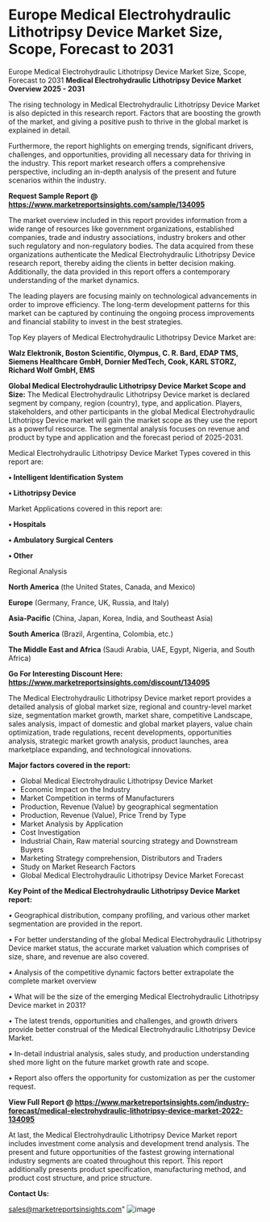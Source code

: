 # Europe Medical Electrohydraulic Lithotripsy Device Market Size, Scope, Forecast to 2031
Europe Medical Electrohydraulic Lithotripsy Device Market Size, Scope, Forecast to 2031
<Strong> Medical Electrohydraulic Lithotripsy Device Market Overview 2025 - 2031</strong>

The rising technology in Medical Electrohydraulic Lithotripsy Device Market is also depicted in this research report. Factors that are boosting the growth of the market, and giving a positive push to thrive in the global market is explained in detail.

Furthermore, the report highlights on emerging trends, significant drivers, challenges, and opportunities, providing all necessary data for thriving in the industry. This report market research offers a comprehensive perspective, including an in-depth analysis of the present and future scenarios within the industry.

<strong>Request Sample Report @ <a href=https://www.marketreportsinsights.com/sample/134095>https://www.marketreportsinsights.com/sample/134095</a></strong>

The market overview included in this report provides information from a wide range of resources like government organizations, established companies, trade and industry associations, industry brokers and other such regulatory and non-regulatory bodies. The data acquired from these organizations authenticate the Medical Electrohydraulic Lithotripsy Device research report, thereby aiding the clients in better decision making. Additionally, the data provided in this report offers a contemporary understanding of the market dynamics.

The leading players are focusing mainly on technological advancements in order to improve efficiency. The long-term development patterns for this market can be captured by continuing the ongoing process improvements and financial stability to invest in the best strategies.

Top Key players of Medical Electrohydraulic Lithotripsy Device Market are:

<strong>Walz Elektronik, Boston Scientific, Olympus, C. R. Bard, EDAP TMS, Siemens Healthcare GmbH, Dornier MedTech, Cook, KARL STORZ, Richard Wolf GmbH, EMS</strong>

<strong><b>Global Medical Electrohydraulic Lithotripsy Device Market Scope and Size:</b></strong>
The Medical Electrohydraulic Lithotripsy Device market is declared segment by company, region (country), type, and application. Players, stakeholders, and other participants in the global Medical Electrohydraulic Lithotripsy Device market will gain the market scope as they use the report as a powerful resource. The segmental analysis focuses on revenue and product by type and application and the forecast period of 2025-2031.

Medical Electrohydraulic Lithotripsy Device Market Types covered in this report are:

<strong>• Intelligent Identification System

• Lithotripsy Device</strong>

Market Applications covered in this report are:

<strong>• Hospitals

• Ambulatory Surgical Centers

• Other</strong> 

Regional Analysis

<strong>North America</strong> (the United States, Canada, and Mexico)

<strong>Europe</strong> (Germany, France, UK, Russia, and Italy)

<strong>Asia-Pacific</strong> (China, Japan, Korea, India, and Southeast Asia)

<strong>South America</strong> (Brazil, Argentina, Colombia, etc.)

<strong>The Middle East and Africa</strong> (Saudi Arabia, UAE, Egypt, Nigeria, and South Africa)

<strong>Go For Interesting Discount Here: <a href=https://www.marketreportsinsights.com/discount/134095>https://www.marketreportsinsights.com/discount/134095</a></strong>

The Medical Electrohydraulic Lithotripsy Device market report provides a detailed analysis of global market size, regional and country-level market size, segmentation market growth, market share, competitive Landscape, sales analysis, impact of domestic and global market players, value chain optimization, trade regulations, recent developments, opportunities analysis, strategic market growth analysis, product launches, area marketplace expanding, and technological innovations.

<strong><b>Major factors covered in the report:</b></strong>
<ul>
  <li>Global Medical Electrohydraulic Lithotripsy Device Market </li>
  <li>Economic Impact on the Industry</li>
  <li>Market Competition in terms of Manufacturers</li>
  <li>Production, Revenue (Value) by geographical segmentation</li>
  <li>Production, Revenue (Value), Price Trend by Type</li>
  <li>Market Analysis by Application</li>
  <li>Cost Investigation</li>
  <li>Industrial Chain, Raw material sourcing strategy and Downstream Buyers</li>
  <li>Marketing Strategy comprehension, Distributors and Traders</li>
  <li>Study on Market Research Factors</li>
  <li>Global Medical Electrohydraulic Lithotripsy Device Market Forecast</li>
</ul>

<strong><b>Key Point of the Medical Electrohydraulic Lithotripsy Device Market report:</b></strong>

• Geographical distribution, company profiling, and various other market segmentation are provided in the report.

• For better understanding of the global Medical Electrohydraulic Lithotripsy Device market status, the accurate market valuation which comprises of size, share, and revenue are also covered.

• Analysis of the competitive dynamic factors better extrapolate the complete market overview

• What will be the size of the emerging Medical Electrohydraulic Lithotripsy Device market in 2031?

• The latest trends, opportunities and challenges, and growth drivers provide better construal of the Medical Electrohydraulic Lithotripsy Device Market.

• In-detail industrial analysis, sales study, and production understanding shed more light on the future market growth rate and scope.

• Report also offers the opportunity for customization as per the customer request.

<strong><b>View Full Report @ <a href=https://www.marketreportsinsights.com/industry-forecast/medical-electrohydraulic-lithotripsy-device-market-2022-134095>https://www.marketreportsinsights.com/industry-forecast/medical-electrohydraulic-lithotripsy-device-market-2022-134095</a></b></strong>


At last, the Medical Electrohydraulic Lithotripsy Device Market report includes investment come analysis and development trend analysis. The present and future opportunities of the fastest growing international industry segments are coated throughout this report. This report additionally presents product specification, manufacturing method, and product cost structure, and price structure.

<strong>Contact Us:</strong>

sales@marketreportsinsights.com"
![image](https://github.com/user-attachments/assets/b305c69b-7687-4b3c-93b8-894133326143)
